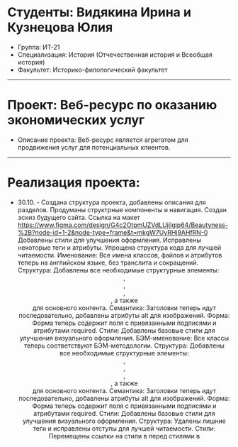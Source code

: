 # Студенты: Видякина Ирина и Кузнецова Юлия
- Группа: ИТ-21
- Специализация: История (Отчечественная история и Всеобщая история)
 - Факультет: Историко-филологический факультет
- - -     
# Проект: Веб-ресурс по оказанию экономических услуг
- Описание проекта: Веб-ресурс является агрегатом для продвижения услуг для потенциальных клиентов.
- - - 
# Реализация проекта:
- 30.10. - Создана структура проекта, добавлены описания для разделов. Продуманы структрные компоненты и навигация. Создан эскиз будущего сайта.
Ссылка на макет https://www.figma.com/design/G4c2OtpmUZVdLUjiIgip64/Beautyness-%2B?node-id=1-2&node-type=frame&t=mkgW7UyRHj9AHfRN-0
Добавлены стили для улучшения оформления.
Исправлены некоторые теги и атрибуты.
Упрощена структура кода для лучшей читаемости.
Именование: Все имена классов, файлов и атрибутов теперь на английском языке, без транслита и сокращений.
Структура: Добавлены все необходимые структурные элементы: <header>, <main>, <nav>, <footer>, а также <section> для основного контента.
Семантика: Заголовки теперь идут последовательно, добавлены атрибуты alt для изображений.
Форма: Форма теперь содержит поля с привязанными подписями и атрибутами required.
Стили: Добавлены базовые стили для улучшения визуального оформления.
БЭМ-именование: Все классы теперь соответствуют БЭМ-методологии.
Структура: Добавлены все необходимые структурные элементы: <header>, <main>, <nav>, <footer>, а также <section> для основного контента.
Семантика: Заголовки теперь идут последовательно, добавлены атрибуты alt для изображений.
Форма: Форма теперь содержит поля с привязанными подписями и атрибутами required.
Стили: Добавлены базовые стили для улучшения визуального оформления.
Структура: Удалены лишние теги и исправлены отступы для лучшей читаемости.
Стили: Перемещены ссылки на стили в <head> перед стилями в <style>.
Именование: Убедитесь, что все классы соответствуют БЭМ и именуются на английском языке. Устранены ошибки в именах.
Семантика: Заголовки и элементы структуры теперь четко соответствуют требованиям.
Минимальная ширина: Установлена минимальная ширина 1440px и центрирование контента.
Отступы и границы: Прописаны отступы и границы для элементов хедера, футера и секций.
Позиционирование: Использовано позиционирование для контейнера, чтобы обеспечить центрирование.
Шрифты: Установлены параметры шрифтов (можно дополнительно настроить в CSS-файлах).
Кодгайд: Все теги в нижнем регистре, отступы расставлены для видимости вложенности.
Состояния элементов: Добавлены состояния hover, focus и active для ссылок и кнопок.
Адаптивность: Добавлен медиа-запрос для изменения расположения элементов на меньших экранах.
Шрифты: Установлены параметры шрифтов, включая font-family, font-weight, font-size, line-height, и color.
Кроссбраузерность: Проверка отображения и анимации в разных браузерах.
Кодгайд: Сохранены отступы и структура кода в соответствии с требованиями.